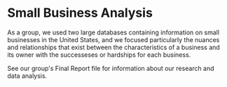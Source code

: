 # Small Business Analysis

As a group, we used two large databases containing information on small businesses in the United States, and we focused particularly the nuances and relationships that exist between the characteristics of a business and its owner with the successeses or hardships for each business. 

See our group's Final Report file for information about our research and data analysis.
